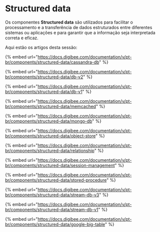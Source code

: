 # Structured data

Os componentes **Structured data** são utilizados para facilitar o processamento e a transferência de dados estruturados entre diferentes sistemas ou aplicações e para garantir que a informação seja interpretada correta e eficaz.&#x20;

Aqui estão os artigos desta sessão:

{% embed url="https://docs.digibee.com/documentation/v/pt-br/components/structured-data/cassandra-db" %}

{% embed url="https://docs.digibee.com/documentation/v/pt-br/components/structured-data/db-v2" %}

{% embed url="https://docs.digibee.com/documentation/v/pt-br/components/structured-data/db-v1" %}

{% embed url="https://docs.digibee.com/documentation/v/pt-br/components/structured-data/memcached" %}

{% embed url="https://docs.digibee.com/documentation/v/pt-br/components/structured-data/mongo-db" %}

{% embed url="https://docs.digibee.com/documentation/v/pt-br/components/structured-data/object-store" %}

{% embed url="https://docs.digibee.com/documentation/v/pt-br/components/structured-data/relationship" %}

{% embed url="https://docs.digibee.com/documentation/v/pt-br/components/structured-data/session-management" %}

{% embed url="https://docs.digibee.com/documentation/v/pt-br/components/structured-data/stored-procedure" %}

{% embed url="https://docs.digibee.com/documentation/v/pt-br/components/structured-data/stream-db-v3" %}

{% embed url="https://docs.digibee.com/documentation/v/pt-br/components/structured-data/stream-db-v1" %}

{% embed url="https://docs.digibee.com/documentation/v/pt-br/components/structured-data/google-big-table" %}
